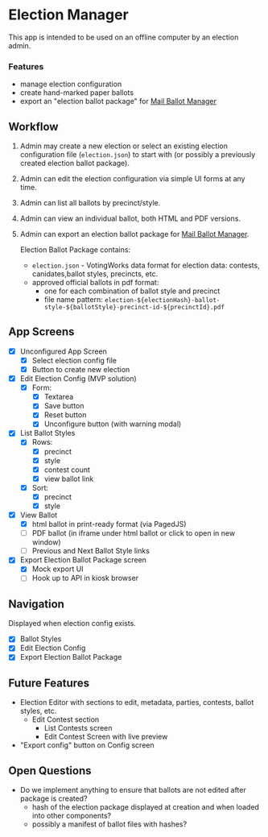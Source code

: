 # Election Manager

This app is intended to be used on an offline computer by an election admin.

### Features

- manage election configuration
- create hand-marked paper ballots
- export an "election ballot package" for [Mail Ballot Manager](https://github.com/votingworks/mail-ballot-manager)

## Workflow

1. Admin may create a new election or select an existing election configuration file (`election.json`) to start with (or possibly a previously created election ballot package).
2. Admin can edit the election configuration via simple UI forms at any time.
3. Admin can list all ballots by precinct/style.
4. Admin can view an individual ballot, both HTML and PDF versions.
5. Admin can export an election ballot package for [Mail Ballot Manager](https://github.com/votingworks/mail-ballot-manager).

   Election Ballot Package contains:

   - `election.json` - VotingWorks data format for election data: contests, canidates,ballot styles, precincts, etc.
   - approved official ballots in pdf format:
     - one for each combination of ballot style and precinct
     - file name pattern: `election-${electionHash}-ballot-style-${ballotStyle}-precinct-id-${precinctId}.pdf`

## App Screens

- [x] Unconfigured App Screen
  - [x] Select election config file
  - [x] Button to create new election
- [x] Edit Election Config (MVP solution)
  - [x] Form:
    - [x] Textarea
    - [x] Save button
    - [x] Reset button
    - [x] Unconfigure button (with warning modal)
- [x] List Ballot Styles
  - [x] Rows:
    - [x] precinct
    - [x] style
    - [x] contest count
    - [x] view ballot link
  - [x] Sort:
    - [x] precinct
    - [x] style
- [x] View Ballot
  - [x] html ballot in print-ready format (via PagedJS)
  - [ ] PDF ballot (in iframe under html ballot or click to open in new window)
  - [ ] Previous and Next Ballot Style links
- [x] Export Election Ballot Package screen
  - [x] Mock export UI
  - [ ] Hook up to API in kiosk browser

## Navigation

Displayed when election config exists.

- [x] Ballot Styles
- [x] Edit Election Config
- [x] Export Election Ballot Package

## Future Features

- Election Editor with sections to edit, metadata, parties, contests, ballot styles, etc.
  - Edit Contest section
    - List Contests screen
    - Edit Contest Screen with live preview
- "Export config" button on Config screen

## Open Questions

- Do we implement anything to ensure that ballots are not edited after package is created?
  - hash of the election package displayed at creation and when loaded into other components?
  - possibly a manifest of ballot files with hashes?

